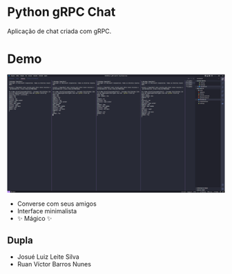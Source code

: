 # Python gRPC Chat
Aplicação de chat criada com gRPC. 

# Demo
![Chat](demo.png)


- Converse com seus amigos
- Interface minimalista
- ✨ Mágico ✨

## Dupla

- Josué Luiz Leite Silva
- Ruan Víctor Barros Nunes
